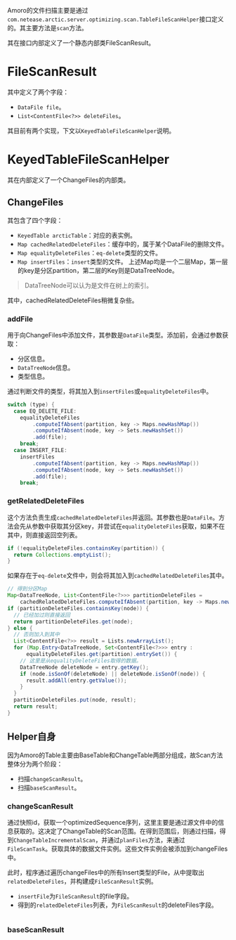 Amoro的文件扫描主要是通过`com.netease.arctic.server.optimizing.scan.TableFileScanHelper`接口定义的。其主要方法是`scan`方法。

其在接口内部定义了一个静态内部类FileScanResult。
# FileScanResult
其中定义了两个字段：
- `DataFile file`。
- `List<ContentFile<?>> deleteFiles`。

其目前有两个实现，下文以`KeyedTableFileScanHelper`说明。

# KeyedTableFileScanHelper
其在内部定义了一个ChangeFiles的内部类。
## ChangeFiles
其包含了四个字段：
- `KeyedTable arcticTable`：对应的表实例。
- `Map cachedRelatedDeleteFiles`：缓存中的，属于某个DataFile的删除文件。
- `Map equalityDeleteFiles`：`eq-delete`类型的文件。
- `Map insertFiles`：`insert`类型的文件。
上述Map均是一个二层Map，第一层的key是分区partition，第二层的Key则是DataTreeNode。

> DataTreeNode可以认为是文件在树上的索引。

其中，cachedRelatedDeleteFiles稍微复杂些。

### addFile
用于向ChangeFiles中添加文件，其参数是`DataFile`类型。添加前，会通过参数获取：
- 分区信息。
- `DataTreeNode`信息。
- 类型信息。

通过判断文件的类型，将其加入到`insertFiles`或`equalityDeleteFiles`中。

```java
switch (type) {  
  case EQ_DELETE_FILE:  
    equalityDeleteFiles  
        .computeIfAbsent(partition, key -> Maps.newHashMap())  
        .computeIfAbsent(node, key -> Sets.newHashSet())  
        .add(file);  
    break;  
  case INSERT_FILE:  
    insertFiles  
        .computeIfAbsent(partition, key -> Maps.newHashMap())  
        .computeIfAbsent(node, key -> Sets.newHashSet())  
        .add(file);  
    break;
```

### getRelatedDeleteFiles
这个方法负责生成`cachedRelatedDeleteFiles`并返回。其参数也是`DataFile`。方法会先从参数中获取其分区key，并尝试在`equalityDeleteFiles`获取，如果不在其中，则直接返回空列表。

```java
if (!equalityDeleteFiles.containsKey(partition)) {  
  return Collections.emptyList();  
}
```

如果存在于`eq-delete`文件中，则会将其加入到`cachedRelatedDeleteFiles`其中。

```java
// 得到分区Map
Map<DataTreeNode, List<ContentFile<?>>> partitionDeleteFiles =  
    cachedRelatedDeleteFiles.computeIfAbsent(partition, key -> Maps.newHashMap());
if (partitionDeleteFiles.containsKey(node)) {  
  // 已经加过则直接返回
  return partitionDeleteFiles.get(node);  
} else {  
  // 否则加入到其中
  List<ContentFile<?>> result = Lists.newArrayList();  
  for (Map.Entry<DataTreeNode, Set<ContentFile<?>>> entry :  
      equalityDeleteFiles.get(partition).entrySet()) { 
    // 这里是从equalityDeleteFiles取得的数据。
    DataTreeNode deleteNode = entry.getKey();  
    if (node.isSonOf(deleteNode) || deleteNode.isSonOf(node)) {  
      result.addAll(entry.getValue());  
    }  
  }  
  partitionDeleteFiles.put(node, result);  
  return result;  
}
```



## Helper自身
因为Amoro的Table主要由BaseTable和ChangeTable两部分组成，故Scan方法整体分为两个阶段：
- 扫描`changeScanResult`。
- 扫描`baseScanResult`。
### changeScanResult
通过快照id，获取一个optimizedSequence序列，这里主要是通过源文件中的信息获取的。这决定了ChangeTable的Scan范围。在得到范围后，则通过扫描，得到`ChangeTableIncrementalScan`，并通过`planFiles`方法，来通过`FileScanTask`。获取具体的数据文件实例。这些文件实例会被添加到changeFiles中。

此时，程序通过遍历changeFiles中的所有Insert类型的File，从中提取出`relatedDeleteFiles`，并构建成`FileScanResult`实例。
- `insertFile`为`FileScanResult`的file字段。
- 得到的`relatedDeleteFiles`列表，为`FileScanResult`的deleteFiles字段。

```java

```



### baseScanResult